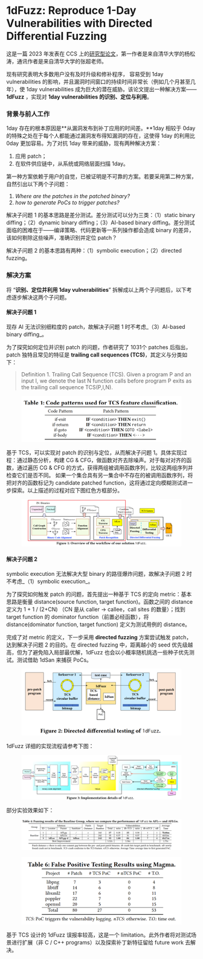 # 1dFuzz: Reproduce 1-Day Vulnerabilities with Directed Differential Fuzzing

这是一篇 2023 年发表在 CCS 上的[研究型论文](https://dl.acm.org/doi/abs/10.1145/3597926.3598102)，第一作者是来自清华大学的杨松涛，通讯作者是来自清华大学的张超老师。

现有研究表明大多数用户没有及时升级和修补程序， 容易受到 1day vulnerabilities 的影响，并且漏洞时间窗口的持续时间非常长（例如几个月甚至几年），使 1day vulnerabilities 成为巨大的潜在威胁。该论文提出一种解决方案——**1dFuzz** ，实现对 **1day vulnerabilities 的识别、定位与利用**。

### 背景与前人工作

1day 存在的根本原因是**从漏洞发布到补丁应用的时间差。**1day 相较于 0day 的特殊之处在于每个人都能通过漏洞发布得知漏洞的存在，这使得 1day 的利用比 0day 更加容易。为了对抗 1day 带来的威胁，现有两种解决方案：

1. 应用 patch；
2. 在软件供应链中，从系统或网络层面扫描 1day。

第一种方案依赖于用户的自觉，已被证明是不可靠的方案。若要采用第二种方案，自然引出以下两个子问题：

1. _Where are the patches in the patched binary?_
2. _how to generate PoCs to trigger patches?_

解决子问题 1 的基本思路是差分测试。差分测试可以分为三类：（1）static binary diffing；（2）dynamic binary diffing；（3）AI-based binary diffing。差分测试面临的困难在于——编译策略、代码更新等一系列操作都会造成 binary 的差异，该如何剔除这些噪声，准确识别并定位 patch？

解决子问题 2 的基本思路有两种：（1）symbolic execution；（2）directed fuzzing。

### 解决方案

将 “**识别、定位并利用 1day vulnerabilities**” 拆解成以上两个子问题后，以下考虑逐步解决这两个子问题。

#### 解决子问题 1

现存 AI 无法识别细粒度的 patch，故解决子问题 1 时不考虑_（3）AI-based binary diffing_。

为了探究如何定位并识别 patch 的问题，作者研究了 1031个 patches 后指出，patch 独特且常见的特征是 **trailing call sequences (TCS)**，其定义与分类如下：

> Definition 1. Trailing Call Sequence (TCS). Given a program P and an input I, we denote the last N function calls before program P exits as the trailing call sequence TCS(P,I,N).

<figure><img src="../../.gitbook/assets/image (29).png" alt=""><figcaption></figcaption></figure>

基于 TCS，可以实现对 patch 的识别与定位，从而解决子问题 1。具体实现过程：通过静态分析，构建 CG & CFG，做函数对齐去除噪声。对于每对对齐的函数，通过遍历 CG & CFG 的方式，获得两组被调用函数序列，比较这两组序列并检查它们是否不同。 如果一个集合具有另一集合中不存在的被调用函数序列，将把对齐的函数标记为 candidate patched function，这将通过定向模糊测试进一步探索。以上描述的过程对应下图红色方框部分。

<figure><img src="../../.gitbook/assets/image (30).png" alt=""><figcaption></figcaption></figure>

#### 解决子问题 2

symbolic execution 无法解决大型 binary 的路径爆炸问题，故解决子问题 2 时不考虑_（1）symbolic execution_。

为了探究如何触发 patch 的问题，首先提出一种基于 TCS 的定向 metric：基本思路是衡量 distance(source function, target function)。函数之间的 distance 定义为 1 + 1 / (2+CN) （CN 是从 caller → callee，call sites 的数量）；找到 target function 的 dominator function（前置必经函数），将 distance(dominator function, target function) 定义为测试用例的 distance。

完成了对 metric 的定义，下一步采用 **directed fuzzing** 方案尝试触发 patch，达到解决子问题 2 的目的。在 directed fuzzing 中，距离越小的 seed 优先级越高，但为了避免陷入局部最优解，1dFuzz 也会以小概率随机挑选一些种子优先测试。测试借助 1dSan 来捕获 PoCs。

<figure><img src="../../.gitbook/assets/image (31).png" alt=""><figcaption></figcaption></figure>

1dFuzz 详细的实现流程请参考下图：

&#x20;

<figure><img src="../../.gitbook/assets/image (32).png" alt=""><figcaption></figcaption></figure>

部分实验效果如下：

<figure><img src="../../.gitbook/assets/image (33).png" alt=""><figcaption></figcaption></figure>

<figure><img src="../../.gitbook/assets/image (34).png" alt=""><figcaption></figcaption></figure>

基于 TCS 设计的 1dFuzz 误报率较高，这是一个 limitation。此外作者将对测试场景进行扩展（非 C / C++ programs）以及探索补丁新特征留给 future work 去解决。

